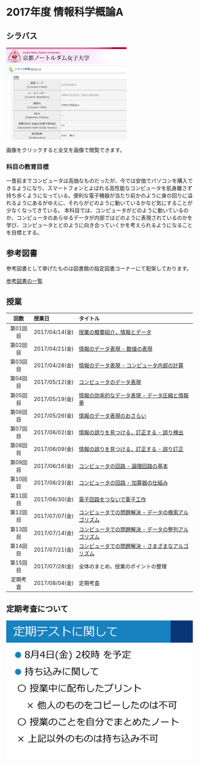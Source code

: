 # 2017年度 情報科学概論A

## シラバス

[![](2017iisA/syllabus-mini.png)](2017iisA/syllabus.png)

画像をクリックすると全文を画像で閲覧できます。

### 科目の教育目標

一昔前までコンピュータは高価なものだったが、今では安価でパソコンを購入できるようになり、スマートフォンとよばれる高性能なコンピュータを肌身離さず持ち歩くようになっている。便利な電子機器が当たり前かのように身の回りに溢れるようにあるがゆえに、それらがどのように動いているかなど気にすることが少なくなってきている。
本科目では、コンピュータがどのように動いているのか、コンピュータのあらゆるデータが内部ではどのように表現されているのかを学び、コンピュータとどのように向き合っていくかを考えられるようになることを目標とする。

## 参考図書

参考図書として挙げたものは図書館の指定図書コーナーにて配架しております。

[参考図書の一覧](2017iisA/references.md)

## 授業

| 回数 | 授業日 | タイトル |
|:-:|:--|:--|
|第01回目|2017/04/14(金)|[授業の概要紹介，情報とデータ](2017iisA/01.md)|
|第02回目|2017/04/21(金)|[情報のデータ表現 - 数値の表現](2017iisA/02.md)|
|第03回目|2017/04/28(金)|[情報のデータ表現 - コンピュータ内部の計算](2017iisA/03.md)|
|第04回目|2017/05/12(金)|[コンピュータのデータ表現](2017iisA/04.md)|
|第05回目|2017/05/19(金)|[情報の効率的なデータ表現 - データ圧縮と情報量](2017iisA/05.md)|
|第06回目|2017/05/26(金)|[情報のデータ表現のおさらい](2017iisA/06.md)|
|第07回目|2017/06/02(金)|[情報の誤りを見つける，訂正する - 誤り検出](2017iisA/07.md)|
|第08回目|2017/06/09(金)|[情報の誤りを見つける，訂正する - 誤り訂正](2017iisA/08.md)|
|第09回目|2017/06/16(金)|[コンピュータの回路 - 論理回路の基本](2017iisA/09.md)|
|第10回目|2017/06/23(金)|[コンピュータの回路 - 加算器の仕組み](2017iisA/10.md)|
|第11回目|2017/06/30(金)|[電子回路をつないで電子工作](2017iisA/11.md)|
|第12回目|2017/07/07(金)|[コンピュータでの問題解決 - データの検索アルゴリズム](2017iisA/12.md)|
|第13回目|2017/07/14(金)|[コンピュータでの問題解決 - データの整列アルゴリズム](2017iisA/13.md)|
|第14回目|2017/07/21(金)|[コンピュータでの問題解決 - さまざまなアルゴリズム](2017iisA/14.md)|
|第15回目|2017/07/28(金)|全体のまとめ，授業のポイントの整理|
|定期考査|2017/08/04(金)|定期考査|

## 定期考査について

![](2017iisA/test.png)
